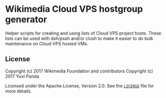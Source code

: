 Wikimedia Cloud VPS hostgroup generator
=======================================

Helper scripts for creating and using lists of Cloud VPS project hosts. These
lists can be used with dsh/pssh and/or clush to make it easier to do bulk
maintenance on Cloud VPS hosted VMs.

License
-------
Copyright (c) 2017 Wikimedia Foundation and contributors
Copyright (c) 2017 Yuvi Panda

Licensed under the Apache License, Version 2.0. See the [`LICENSE`](LICENSE)
file for more details.
